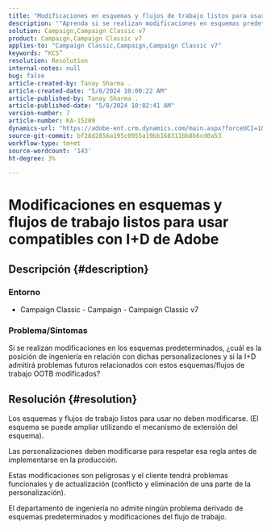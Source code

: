 ```yaml
---
title: "Modificaciones en esquemas y flujos de trabajo listos para usar compatibles con I+D de Adobe"
description: '"Aprenda si se realizan modificaciones en esquemas predeterminados y si la I+D de Adobe admite flujos de trabajo".'
solution: Campaign,Campaign Classic v7
product: Campaign,Campaign Classic v7
applies-to: "Campaign Classic,Campaign,Campaign Classic v7"
keywords: “KCS”
resolution: Resolution
internal-notes: null
bug: false
article-created-by: Tanay Sharma .
article-created-date: "5/8/2024 10:00:22 AM"
article-published-by: Tanay Sharma .
article-published-date: "5/8/2024 10:02:41 AM"
version-number: 7
article-number: KA-15209
dynamics-url: "https://adobe-ent.crm.dynamics.com/main.aspx?forceUCI=1&pagetype=entityrecord&etn=knowledgearticle&id=7efa2ec2-210d-ef11-9f8a-6045bd026dc7"
source-git-commit: bf28d2856a195c0955a19bb168311bb8b6cd0a53
workflow-type: tm+mt
source-wordcount: '143'
ht-degree: 3%

---
```


# Modificaciones en esquemas y flujos de trabajo listos para usar compatibles con I+D de Adobe

## Descripción {#description}

<b>

### Entorno

</b>

- Campaign Classic - Campaign - Campaign Classic v7


### <b>Problema/Síntomas</b>

Si se realizan modificaciones en los esquemas predeterminados, ¿cuál es la posición de ingeniería en relación con dichas personalizaciones y si la I+D admitirá problemas futuros relacionados con estos esquemas/flujos de trabajo OOTB modificados?


## Resolución {#resolution}


Los esquemas y flujos de trabajo listos para usar no deben modificarse. (El esquema se puede ampliar utilizando el mecanismo de extensión del esquema).

Las personalizaciones deben modificarse para respetar esa regla antes de implementarse en la producción.

Estas modificaciones son peligrosas y el cliente tendrá problemas funcionales y de actualización (conflicto y eliminación de una parte de la personalización).

El departamento de ingeniería no admite ningún problema derivado de esquemas predeterminados y modificaciones del flujo de trabajo.
